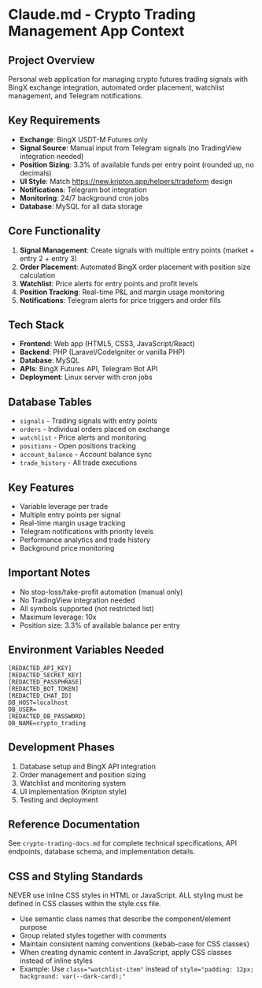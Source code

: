 # Claude.md - Crypto Trading Management App Context

## Project Overview
Personal web application for managing crypto futures trading signals with BingX exchange integration, automated order placement, watchlist management, and Telegram notifications.

## Key Requirements
- **Exchange**: BingX USDT-M Futures only
- **Signal Source**: Manual input from Telegram signals (no TradingView integration needed)
- **Position Sizing**: 3.3% of available funds per entry point (rounded up, no decimals)
- **UI Style**: Match https://new.kripton.app/helpers/tradeform design
- **Notifications**: Telegram bot integration
- **Monitoring**: 24/7 background cron jobs
- **Database**: MySQL for all data storage

## Core Functionality
1. **Signal Management**: Create signals with multiple entry points (market + entry 2 + entry 3)
2. **Order Placement**: Automated BingX order placement with position size calculation
3. **Watchlist**: Price alerts for entry points and profit levels
4. **Position Tracking**: Real-time P&L and margin usage monitoring
5. **Notifications**: Telegram alerts for price triggers and order fills

## Tech Stack
- **Frontend**: Web app (HTML5, CSS3, JavaScript/React)
- **Backend**: PHP (Laravel/CodeIgniter or vanilla PHP)
- **Database**: MySQL
- **APIs**: BingX Futures API, Telegram Bot API
- **Deployment**: Linux server with cron jobs

## Database Tables
- `signals` - Trading signals with entry points
- `orders` - Individual orders placed on exchange
- `watchlist` - Price alerts and monitoring
- `positions` - Open positions tracking
- `account_balance` - Account balance sync
- `trade_history` - All trade executions

## Key Features
- Variable leverage per trade
- Multiple entry points per signal
- Real-time margin usage tracking
- Telegram notifications with priority levels
- Performance analytics and trade history
- Background price monitoring

## Important Notes
- No stop-loss/take-profit automation (manual only)
- No TradingView integration needed
- All symbols supported (not restricted list)
- Maximum leverage: 10x
- Position size: 3.3% of available balance per entry

## Environment Variables Needed
```
[REDACTED_API_KEY]
[REDACTED_SECRET_KEY] 
[REDACTED_PASSPHRASE]
[REDACTED_BOT_TOKEN]
[REDACTED_CHAT_ID]
DB_HOST=localhost
DB_USER=
[REDACTED_DB_PASSWORD]
DB_NAME=crypto_trading
```

## Development Phases
1. Database setup and BingX API integration
2. Order management and position sizing
3. Watchlist and monitoring system
4. UI implementation (Kripton style)
5. Testing and deployment

## Reference Documentation
See `crypto-trading-docs.md` for complete technical specifications, API endpoints, database schema, and implementation details.

## CSS and Styling Standards
NEVER use inline CSS styles in HTML or JavaScript. ALL styling must be defined in CSS classes within the style.css file.
- Use semantic class names that describe the component/element purpose
- Group related styles together with comments
- Maintain consistent naming conventions (kebab-case for CSS classes)
- When creating dynamic content in JavaScript, apply CSS classes instead of inline styles
- Example: Use `class="watchlist-item"` instead of `style="padding: 12px; background: var(--dark-card);"`